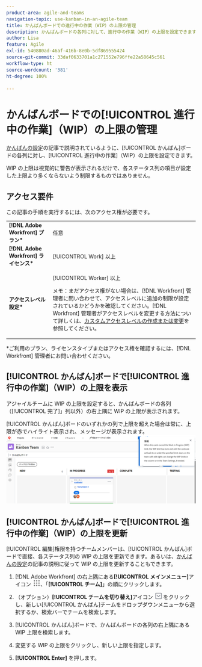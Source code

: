 ```yaml
---
product-area: agile-and-teams
navigation-topic: use-kanban-in-an-agile-team
title: かんばんボードでの進行中の作業（WIP）の上限の管理
description: かんばんボードの各列に対して、進行中の作業（WIP）の上限を設定できます。WIP の上限は視覚的に警告が表示されるだけで、各ステータス列の項目が設定した上限より多くならないよう制限するものではありません。
author: Lisa
feature: Agile
exl-id: 540880ad-46af-416b-8e0b-5df869555424
source-git-commit: 33daf0633701a1c271552e796ffe22a58645c561
workflow-type: ht
source-wordcount: '381'
ht-degree: 100%

---
```


# かんばんボードでの[!UICONTROL 進行中の作業]（WIP）の上限の管理

[かんばんの設定](../../agile/get-started-with-agile-in-workfront/configure-kanban.md)の記事で説明されているように、[!UICONTROL かんばん]ボードの各列に対し、[!UICONTROL 進行中の作業]（WIP）の上限を設定できます。

WIP の上限は視覚的に警告が表示されるだけで、各ステータス列の項目が設定した上限より多くならないよう制限するものではありません。

## アクセス要件

この記事の手順を実行するには、次のアクセス権が必要です。

<table style="table-layout:auto"> 
 <col> 
 <col> 
 <tbody> 
  <tr> 
   <td role="rowheader"><strong>[!DNL Adobe Workfront] プラン*</strong></td> 
   <td> <p>任意</p> </td> 
  </tr> 
  <tr> 
   <td role="rowheader"><strong>[!DNL Adobe Workfront] ライセンス*</strong></td> 
   <td> <p>[!UICONTROL Work] 以上</p> </td> 
  </tr> 
  <tr> 
   <td role="rowheader"><strong>アクセスレベル設定*</strong></td> 
   <td> <p>[!UICONTROL Worker] 以上</p> <p>メモ：まだアクセス権がない場合は、[!DNL Workfront] 管理者に問い合わせて、アクセスレベルに追加の制限が設定されているかどうかを確認してください。[!DNL Workfront] 管理者がアクセスレベルを変更する方法について詳しくは、<a href="../../administration-and-setup/add-users/configure-and-grant-access/create-modify-access-levels.md" class="MCXref xref">カスタムアクセスレベルの作成または変更</a>を参照してください。</p> </td> 
  </tr> 
 </tbody> 
</table>

&#42;ご利用のプラン、ライセンスタイプまたはアクセス権を確認するには、[!DNL Workfront] 管理者にお問い合わせください。

## [!UICONTROL かんばん]ボードで[!UICONTROL 進行中の作業]（WIP）の上限を表示

アジャイルチームに WIP の上限を設定すると、かんばんボードの各列（[!UICONTROL 完了]」列以外）の右上隅に WIP の上限が表示されます。

[!UICONTROL かんばん]ボードのいずれかの列で上限を超えた場合は常に、上限が赤でハイライト表示され、メッセージが表示されます。\
![WIP の上限](assets/kanban-wip.png)

## [!UICONTROL かんばん]ボードで[!UICONTROL 進行中の作業]（WIP）の上限を更新

[!UICONTROL 編集]権限を持つチームメンバーは、[!UICONTROL かんばん]ボードで直接、各ステータス列の WIP の上限を更新できます。あるいは、[かんばんの設定](../../agile/get-started-with-agile-in-workfront/configure-kanban.md)の記事の説明に従って WIP の上限を更新することもできます。

1. [!DNL Adobe Workfront] の右上隅にある&#x200B;**[!UICONTROL メインメニュー]**&#x200B;アイコン ![](assets/main-menu-icon.png)、「**[!UICONTROL チーム]**」の順にクリックします。

1. （オプション）**[!UICONTROL チームを切り替え]**&#x200B;アイコン ![チームを切り替えアイコン](assets/switch-team-icon.png) をクリックし、新しい[!UICONTROL かんばん]チームをドロップダウンメニューから選択するか、検索バーでチームを検索します。

1. [!UICONTROL かんばん]ボードで、かんばんボードの各列の右上隅にある WIP 上限を検索します。
1. 変更する WIP の上限をクリックし、新しい上限を指定します。
1. **[!UICONTROL Enter]** を押します。
